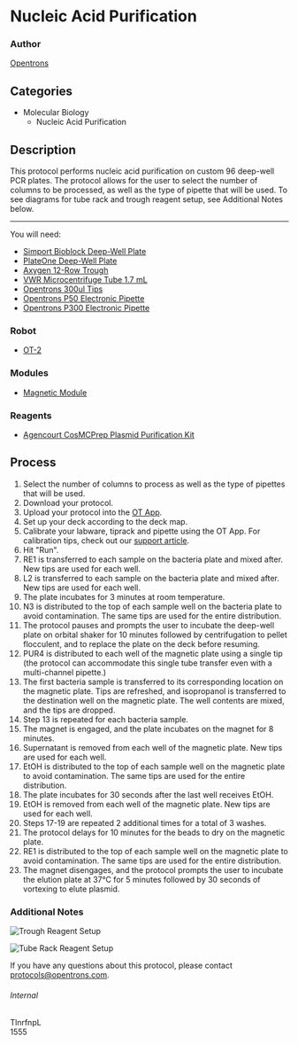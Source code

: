 # Nucleic Acid Purification

### Author
[Opentrons](http://www.opentrons.com/)

## Categories
* Molecular Biology
    * Nucleic Acid Purification

## Description
This protocol performs nucleic acid purification on custom 96 deep-well PCR plates. The protocol allows for the user to select the number of columns to be processed, as well as the type of pipette that will be used. To see diagrams for tube rack and trough reagent setup, see Additional Notes below.

---

You will need:
* [Simport Bioblock Deep-Well Plate](http://www.simport.com/products/deep-well-plates-and-cluster-tubes/deep-well-plates/t110-10-bioblock.html)
* [PlateOne Deep-Well Plate](https://www.usascientific.com/2ml-deep96-well-plateone-sterile.aspx)
* [Axygen 12-Row Trough](https://us.vwr.com/store/product/4694740/single-and-multi-well-reservoirs-axygen-scientific)
* [VWR Microcentrifuge Tube 1.7 mL](https://us.vwr.com/store/product/4674613/vwr-microcentrifuge-tubes-polypropylene)
* [Opentrons 300ul Tips](https://shop.opentrons.com/collections/opentrons-tips/products/opentrons-300ul-tips)
* [Opentrons P50 Electronic Pipette](https://shop.opentrons.com/collections/ot-2-pipettes)
* [Opentrons P300 Electronic Pipette](https://shop.opentrons.com/collections/ot-2-pipettes)

### Robot
* [OT-2](https://opentrons.com/ot-2)

### Modules
* [Magnetic Module](https://shop.opentrons.com/collections/hardware-modules/products/magdeck)

### Reagents
* [Agencourt CosMCPrep Plasmid Purification Kit](https://www.beckman.com/reagents/genomic/dna-isolation/plasmid-purification)

## Process
1. Select the number of columns to process as well as the type of pipettes that will be used.
2. Download your protocol.
3. Upload your protocol into the [OT App](https://opentrons.com/ot-app).
4. Set up your deck according to the deck map.
5. Calibrate your labware, tiprack and pipette using the OT App. For calibration tips, check out our [support article](https://support.opentrons.com/ot-2/getting-started-software-setup/deck-calibration).
6. Hit "Run".
7. RE1 is transferred to each sample on the bacteria plate and mixed after. New tips are used for each well.
8. L2 is transferred to each sample on the bacteria plate and mixed after. New tips are used for each well.
9. The plate incubates for 3 minutes at room temperature.
10. N3 is distributed to the top of each sample well on the bacteria plate to avoid contamination. The same tips are used for the entire distribution.
11. The protocol pauses and prompts the user to incubate the deep-well plate on orbital shaker for 10 minutes followed by centrifugation to pellet flocculent, and to replace the plate on the deck before resuming.
12. PUR4 is distributed to each well of the magnetic plate using a single tip (the protocol can accommodate this single tube transfer even with a multi-channel pipette.)
13. The first bacteria sample is transferred to its corresponding location on the magnetic plate. Tips are refreshed, and isopropanol is transferred to the destination well on the magnetic plate. The well contents are mixed, and the tips are dropped.
14. Step 13 is repeated for each bacteria sample.
15. The magnet is engaged, and the plate incubates on the magnet for 8 minutes.
16. Supernatant is removed from each well of the magnetic plate. New tips are used for each well.
17. EtOH is distributed to the top of each sample well on the magnetic plate to avoid contamination. The same tips are used for the entire distribution.
18. The plate incubates for 30 seconds after the last well receives EtOH.
19. EtOH is removed from each well of the magnetic plate. New tips are used for each well.
20. Steps 17-19 are repeated 2 additional times for a total of 3 washes.
21. The protocol delays for 10 minutes for the beads to dry on the magnetic plate.
22. RE1 is distributed to the top of each sample well on the magnetic plate to avoid contamination. The same tips are used for the entire distribution.
23. The magnet disengages, and the protocol prompts the user to incubate the elution plate at 37°C for 5 minutes followed by 30 seconds of vortexing to elute plasmid.

### Additional Notes
![Trough Reagent Setup](https://s3.amazonaws.com/opentrons-protocol-library-website/custom-README-images/1555-absci/trough_setup.png)

![Tube Rack Reagent Setup](https://s3.amazonaws.com/opentrons-protocol-library-website/custom-README-images/1555-absci/tuberack_setup.png)

If you have any questions about this protocol, please contact protocols@opentrons.com.

###### Internal
TlnrfnpL  
1555
